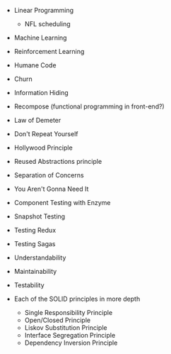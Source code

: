 - Linear Programming
  * NFL scheduling
- Machine Learning
- Reinforcement Learning

- Humane Code
- Churn
- Information Hiding
- Recompose (functional programming in front-end?)

- Law of Demeter
- Don't Repeat Yourself
- Hollywood Principle
- Reused Abstractions principle
- Separation of Concerns
- You Aren't Gonna Need It

- Component Testing with Enzyme
- Snapshot Testing
- Testing Redux
- Testing Sagas

- Understandability
- Maintainability
- Testability

- Each of the SOLID principles in more depth
    - Single Responsibility Principle
    - Open/Closed Principle
    - Liskov Substitution Principle
    - Interface Segregation Principle
    - Dependency Inversion Principle